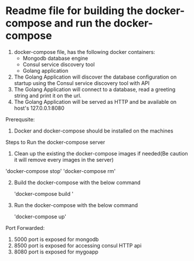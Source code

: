 # Readme file for building the docker-compose and run the docker-compose

1. docker-compose file, has the following docker containers:
    - Mongodb database engine
    - Consul service discovery tool
    - Golang application
2. The Golang Application will discover the database configuration on startup using the Consul service discovery tool with API
3. The Golang Application will connect to a database, read a greeting string and print it on the url.
4. The Golang Application will be served as HTTP and be available on host's 127.0.0.1:8080


Prerequsite:

1. Docker and docker-compose should be installed on the machines

Steps to Run the docker-compose server

1. Clean up the existing the docker-compose images if needed(Be caution it will remove every images in the server)

  'docker-compose stop'
  'docker-compose rm'

2. Build the docker-compose with the below command
  
   'docker-compose build '

3. Run the docker-compose with the below command

   'docker-compose up'

Port Forwarded:
1. 5000 port is exposed for mongodb
2. 8500 port is exposed for accessing consul HTTP api
3. 8080 port is exposed for mygoapp

